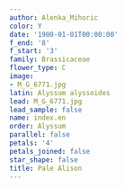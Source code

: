 ```yaml
---
author: Alenka_Mihoric
color: Y
date: '1900-01-01T00:00:00'
f_end: '8'
f_start: '3'
family: Brassicaceae
flower_type: C
image:
- M_G_6771.jpg
latin: Alyssum alyssoides
lead: M_G_6771.jpg
lead_sample: false
name: index.en
order: Alyssum
parallel: false
petals: '4'
petals_joined: false
star_shape: false
title: Pale Alison
---
```

